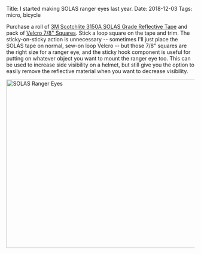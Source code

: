 Title: I started making SOLAS ranger eyes last year.
Date: 2018-12-03
Tags: micro, bicycle

Purchase a roll of [3M Scotchlite 3150A SOLAS Grade Reflective Tape](https://www.amazon.com/3M-Scotchlite-3150A-Reflective-Conspicuity/dp/B015PFXB64/) and pack of [Velcro 7/8" Squares](https://www.amazon.com/VELCRO-Brand-Fasteners-Perfect-Squares-x/dp/B00SAY7RP4/). Stick a loop square on the tape and trim. The sticky-on-sticky action is unnecessary -- sometimes I'll just place the SOLAS tape on normal, sew-on loop Velcro -- but those 7/8" squares are the right size for a ranger eye, and the sticky hook component is useful for putting on whatever object you want to mount the ranger eye too. This can be used to increase side visibility on a helmet, but still give you the option to easily remove the reflective material when you want to decrease visibility.

<a href="https://www.flickr.com/photos/pigmonkey/45259747585/in/dateposted/" title="SOLAS Ranger Eyes"><img src="https://farm5.staticflickr.com/4889/45259747585_b86526eba4_c.jpg" width="800" height="450" alt="SOLAS Ranger Eyes"></a>

